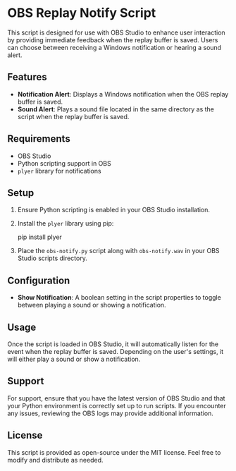 # OBS Replay Notify Script

This script is designed for use with OBS Studio to enhance user interaction by providing immediate feedback when the replay buffer is saved. Users can choose between receiving a Windows notification or hearing a sound alert.

## Features

- **Notification Alert**: Displays a Windows notification when the OBS replay buffer is saved.
- **Sound Alert**: Plays a sound file located in the same directory as the script when the replay buffer is saved.

## Requirements

- OBS Studio
- Python scripting support in OBS
- `plyer` library for notifications

## Setup

1. Ensure Python scripting is enabled in your OBS Studio installation.
2. Install the `plyer` library using pip:

   pip install plyer

3. Place the `obs-notify.py` script along with `obs-notify.wav` in your OBS Studio scripts directory.

## Configuration

- **Show Notification**: A boolean setting in the script properties to toggle between playing a sound or showing a notification.

## Usage

Once the script is loaded in OBS Studio, it will automatically listen for the event when the replay buffer is saved. Depending on the user's settings, it will either play a sound or show a notification.

## Support

For support, ensure that you have the latest version of OBS Studio and that your Python environment is correctly set up to run scripts. If you encounter any issues, reviewing the OBS logs may provide additional information.

## License

This script is provided as open-source under the MIT license. Feel free to modify and distribute as needed.
